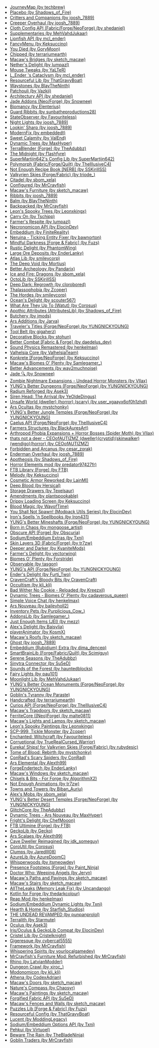 
<ul>
<li><a href="https://www.curseforge.com/minecraft/mc-mods/journeymap">JourneyMap (by techbrew)</a></li>
<li><a href="https://www.curseforge.com/minecraft/mc-mods/placebo">Placebo (by Shadows_of_Fire)</a></li>
<li><a href="https://www.curseforge.com/minecraft/mc-mods/critters-and-companions">Critters and Companions (by joosh_7889)</a></li>
<li><a href="https://www.curseforge.com/minecraft/mc-mods/creeper-overhaul">Creeper Overhaul (by joosh_7889)</a></li>
<li><a href="https://www.curseforge.com/minecraft/mc-mods/cloth-config">Cloth Config API (Fabric/Forge/NeoForge) (by shedaniel)</a></li>
<li><a href="https://www.curseforge.com/minecraft/mc-mods/supplementaries">Supplementaries (by MehVahdJukaar)</a></li>
<li><a href="https://www.curseforge.com/minecraft/mc-mods/lionfish-api">Lionfish API (by mcl_ender)</a></li>
<li><a href="https://www.curseforge.com/minecraft/mc-mods/fancymenu">FancyMenu (by Keksuccino)</a></li>
<li><a href="https://www.curseforge.com/minecraft/mc-mods/you-died">You Died (by GoryMoon)</a></li>
<li><a href="https://www.curseforge.com/minecraft/mc-mods/chipped">Chipped (by terrariumearth)</a></li>
<li><a href="https://www.curseforge.com/minecraft/mc-mods/macaws-bridges">Macaw's Bridges (by sketch_macaw)</a></li>
<li><a href="https://www.curseforge.com/minecraft/mc-mods/nethers-delight">Nether's Delight (by lumpazl)</a></li>
<li><a href="https://www.curseforge.com/minecraft/mc-mods/mouse-tweaks">Mouse Tweaks (by YaLTeR)</a></li>
<li><a href="https://www.curseforge.com/minecraft/mc-mods/lendercataclysm">L_Ender 's Cataclysm (by mcl_ender)</a></li>
<li><a href="https://www.curseforge.com/minecraft/mc-mods/resourceful-lib">Resourceful Lib (by ThatGravyBoat)</a></li>
<li><a href="https://www.curseforge.com/minecraft/mc-mods/waystones">Waystones (by BlayTheNinth)</a></li>
<li><a href="https://www.curseforge.com/minecraft/mc-mods/patchouli">Patchouli (by Vazkii)</a></li>
<li><a href="https://www.curseforge.com/minecraft/mc-mods/architectury-api">Architectury API (by shedaniel)</a></li>
<li><a href="https://www.curseforge.com/minecraft/mc-mods/jade-addons">Jade Addons (Neo/Forge) (by Snownee)</a></li>
<li><a href="https://www.curseforge.com/minecraft/mc-mods/biomancy">Biomancy (by Elenterius)</a></li>
<li><a href="https://www.curseforge.com/minecraft/mc-mods/guard-ribbits">Guard Ribbits (by sunbatheproductions28)</a></li>
<li><a href="https://www.curseforge.com/minecraft/mc-mods/stateobserver">StateObserver (by Favouriteless)</a></li>
<li><a href="https://www.curseforge.com/minecraft/mc-mods/nightlights">Night Lights (by joosh_7889)</a></li>
<li><a href="https://www.curseforge.com/minecraft/mc-mods/lookin-sharp">Lookin' Sharp (by joosh_7889)</a></li>
<li><a href="https://www.curseforge.com/minecraft/mc-mods/modernfix">ModernFix (by embeddedt)</a></li>
<li><a href="https://www.curseforge.com/minecraft/mc-mods/sweet-calamity">Sweet Calamity (by ValEnd)</a></li>
<li><a href="https://www.curseforge.com/minecraft/mc-mods/dynamictrees">Dynamic Trees (by MaxHyper)</a></li>
<li><a href="https://www.curseforge.com/minecraft/mc-mods/terrablender">TerraBlender (Forge) (by TheAdubbz)</a></li>
<li><a href="https://www.curseforge.com/minecraft/mc-mods/the-midnight">The Midnight (by f1ashfyre)</a></li>
<li><a href="https://www.curseforge.com/minecraft/mc-mods/supermartijn642s-config-lib">SuperMartijn642's Config Lib (by SuperMartijn642)</a></li>
<li><a href="https://www.curseforge.com/minecraft/mc-mods/polymorph">Polymorph (Fabric/Forge/Quilt) (by TheIllusiveC4)</a></li>
<li><a href="https://www.curseforge.com/minecraft/mc-mods/notenoughrecipebook">Not Enough Recipe Book [NERB] (by SSKirillSS)</a></li>
<li><a href="https://www.curseforge.com/minecraft/mc-mods/valkyrien-skies">Valkyrien Skies (Forge/Fabric) (by triode_)</a></li>
<li><a href="https://www.curseforge.com/minecraft/mc-mods/citadel">Citadel (by sbom_xela)</a></li>
<li><a href="https://www.curseforge.com/minecraft/mc-mods/configured">Configured (by MrCrayfish)</a></li>
<li><a href="https://www.curseforge.com/minecraft/mc-mods/macaws-furniture">Macaw's Furniture (by sketch_macaw)</a></li>
<li><a href="https://www.curseforge.com/minecraft/mc-mods/ribbits">Ribbits (by joosh_7889)</a></li>
<li><a href="https://www.curseforge.com/minecraft/mc-mods/balm">Balm (by BlayTheNinth)</a></li>
<li><a href="https://www.curseforge.com/minecraft/mc-mods/backpacked">Backpacked (by MrCrayfish)</a></li>
<li><a href="https://www.curseforge.com/minecraft/mc-mods/spooky-trees">Leon's Spooky Trees (by Leonxkingx)</a></li>
<li><a href="https://www.curseforge.com/minecraft/mc-mods/carry-on">Carry On (by Tschipp)</a></li>
<li><a href="https://www.curseforge.com/minecraft/mc-mods/farmers-respite">Farmer's Respite (by lumpazl)</a></li>
<li><a href="https://www.curseforge.com/minecraft/mc-mods/necronomicon">Necronomicon API (by ElocinDev)</a></li>
<li><a href="https://www.curseforge.com/minecraft/mc-mods/embeddium">Embeddium (by FiniteReality)</a></li>
<li><a href="https://www.curseforge.com/minecraft/mc-mods/neruina">Neruina - Ticking Entity Fixer (by bawnorton)</a></li>
<li><a href="https://www.curseforge.com/minecraft/mc-mods/mindful-darkness">Mindful Darkness [Forge & Fabric] (by Fuzs)</a></li>
<li><a href="https://www.curseforge.com/minecraft/mc-mods/rustic-delight">Rustic Delight (by PhantomWing)</a></li>
<li><a href="https://www.curseforge.com/minecraft/mc-mods/large-ore-deposits">Large Ore Deposits (by EnderLanky)</a></li>
<li><a href="https://www.curseforge.com/minecraft/mc-mods/atlas-lib">Atlas Lib (by smileycorp)</a></li>
<li><a href="https://www.curseforge.com/minecraft/mc-mods/the-deep-void">The Deep Void (by Mortius)</a></li>
<li><a href="https://www.curseforge.com/minecraft/mc-mods/better-archeology">Better Archeology (by Pandarix)</a></li>
<li><a href="https://www.curseforge.com/minecraft/mc-mods/ice-and-fire-dragons">Ice and Fire: Dragons (by sbom_xela)</a></li>
<li><a href="https://www.curseforge.com/minecraft/mc-mods/octo-lib">OctoLib (by SSKirillSS)</a></li>
<li><a href="https://www.curseforge.com/minecraft/mc-mods/deep-dark-regrowth">Deep Dark: Regrowth (by clorobored)</a></li>
<li><a href="https://www.curseforge.com/minecraft/mc-mods/thalassophobia">Thalassophobia (by Zcoper)</a></li>
<li><a href="https://www.curseforge.com/minecraft/mc-mods/the-hordes">The Hordes (by smileycorp)</a></li>
<li><a href="https://www.curseforge.com/minecraft/mc-mods/oceans-delight">Ocean's Delight (by scouter567)</a></li>
<li><a href="https://www.curseforge.com/minecraft/mc-mods/what-are-they-up-to">What Are They Up To (Watut) (by Corosus)</a></li>
<li><a href="https://www.curseforge.com/minecraft/mc-mods/apothic-attributes">Apothic Attributes (AttributesLib) (by Shadows_of_Fire)</a></li>
<li><a href="https://www.curseforge.com/minecraft/mc-mods/butchery">Butchery (by jmods)</a></li>
<li><a href="https://www.curseforge.com/minecraft/mc-mods/ars-additions">Ars Additions (by Jarva)</a></li>
<li><a href="https://www.curseforge.com/minecraft/mc-mods/travelers-titles">Traveler's Titles (Forge/NeoForge) (by YUNGNICKYOUNG)</a></li>
<li><a href="https://www.curseforge.com/minecraft/mc-mods/tool-belt">Tool Belt (by gigaherz)</a></li>
<li><a href="https://www.curseforge.com/minecraft/mc-mods/decorative-blocks">Decorative Blocks (by stohun)</a></li>
<li><a href="https://www.curseforge.com/minecraft/mc-mods/better-combat-by-daedelus">Better Combat [Fabric & Forge] (by daedelus_dev)</a></li>
<li><a href="https://www.curseforge.com/minecraft/mc-mods/sound-physics-remastered">Sound Physics Remastered (by henkelmax)</a></li>
<li><a href="https://www.curseforge.com/minecraft/mc-mods/valhelsia-core">Valhelsia Core (by ValhelsiaTeam)</a></li>
<li><a href="https://www.curseforge.com/minecraft/mc-mods/konkrete">Konkrete [Forge/NeoForge] (by Keksuccino)</a></li>
<li><a href="https://www.curseforge.com/minecraft/mc-mods/macaws-biomes-o-plenty">Macaw's Biomes O' Plenty (by Samlegamer_)</a></li>
<li><a href="https://www.curseforge.com/minecraft/mc-mods/better-advancements">Better Advancements (by way2muchnoise)</a></li>
<li><a href="https://www.curseforge.com/minecraft/mc-mods/jade">Jade 🔍 (by Snownee)</a></li>
<li><a href="https://www.curseforge.com/minecraft/mc-mods/zoniex">Zombie Nightmare Expansions - Undead Horror Monsters (by Vllax)</a></li>
<li><a href="https://www.curseforge.com/minecraft/mc-mods/yungs-better-dungeons">YUNG's Better Dungeons (Forge/NeoForge) (by YUNGNICKYOUNG)</a></li>
<li><a href="https://www.curseforge.com/minecraft/mc-mods/radium-reforged">Radium Reforged (by Asek3)</a></li>
<li><a href="https://www.curseforge.com/minecraft/mc-mods/siren-head-the-arrival">Siren Head: The Arrival (by YeOldeDingus)</a></li>
<li><a href="https://www.curseforge.com/minecraft/mc-mods/unsafe-world-dweller-horror-scary">Unsafe World (dweller) (horror) (scary) (by user_xgaayx6of0h1zhdl)</a></li>
<li><a href="https://www.curseforge.com/minecraft/mc-mods/ars-ocultas">Ars Ocultas (by mystchonky)</a></li>
<li><a href="https://www.curseforge.com/minecraft/mc-mods/yungs-better-jungle-temples">YUNG's Better Jungle Temples (Forge/NeoForge) (by YUNGNICKYOUNG)</a></li>
<li><a href="https://www.curseforge.com/minecraft/mc-mods/caelus">Caelus API (Forge/NeoForge) (by TheIllusiveC4)</a></li>
<li><a href="https://www.curseforge.com/minecraft/mc-mods/farmers-structures">Farmers Structures (by BlackAuresArt)</a></li>
<li><a href="https://www.curseforge.com/minecraft/mc-mods/arphex">Arthropod Phobia Expansions + Horror Bosses (Spider Moth) (by Vllax)</a></li>
<li><a href="https://www.curseforge.com/minecraft/mc-mods/thats-not-a-deer">thats not a deer - CEOofAUTIZMZ (dweller)(cryptid)(skinwalker)(wendigo)(horror) (by CEOofAUTIZMZ)</a></li>
<li><a href="https://www.curseforge.com/minecraft/mc-mods/forbidden-arcanus">Forbidden and Arcanus (by cesar_zorak)</a></li>
<li><a href="https://www.curseforge.com/minecraft/mc-mods/enderman-overhaul">Enderman Overhaul (by joosh_7889)</a></li>
<li><a href="https://www.curseforge.com/minecraft/mc-mods/apotheosis">Apotheosis (by Shadows_of_Fire)</a></li>
<li><a href="https://www.curseforge.com/minecraft/mc-mods/horror-elements-mod">Horror Elements mod (by predator97427fr)</a></li>
<li><a href="https://www.curseforge.com/minecraft/mc-mods/ftb-library-forge">FTB Library (Forge) (by FTB)</a></li>
<li><a href="https://www.curseforge.com/minecraft/mc-mods/melody">Melody (by Keksuccino)</a></li>
<li><a href="https://www.curseforge.com/minecraft/mc-mods/cosmetic-armor-reworked">Cosmetic Armor Reworked (by LainMI)</a></li>
<li><a href="https://www.curseforge.com/minecraft/mc-mods/deep-blood">Deep Blood (by Hersical)</a></li>
<li><a href="https://www.curseforge.com/minecraft/mc-mods/storage-drawers">Storage Drawers (by Texelsaur)</a></li>
<li><a href="https://www.curseforge.com/minecraft/mc-mods/amendments">Amendments (by plantspookable)</a></li>
<li><a href="https://www.curseforge.com/minecraft/mc-mods/drippy-loading-screen">Drippy Loading Screen (by Keksuccino)</a></li>
<li><a href="https://www.curseforge.com/minecraft/mc-mods/blood-magic">Blood Magic  (by WayofTime)</a></li>
<li><a href="https://www.curseforge.com/minecraft/mc-mods/you-shall-not-spawn">You Shall Not Spawn! (Modpack Utils Series) (by ElocinDev)</a></li>
<li><a href="https://www.curseforge.com/minecraft/mc-mods/irons-spells-n-spellbooks">Iron's Spells 'n Spellbooks (by Iron431)</a></li>
<li><a href="https://www.curseforge.com/minecraft/mc-mods/yungs-better-mineshafts-forge">YUNG's Better Mineshafts (Forge/NeoForge) (by YUNGNICKYOUNG)</a></li>
<li><a href="https://www.curseforge.com/minecraft/mc-mods/born-in-chaos">Born in Chaos (by mongoose_artist)</a></li>
<li><a href="https://www.curseforge.com/minecraft/mc-mods/obscure-api">Obscure API (Forge) (by Obscuria)</a></li>
<li><a href="https://www.curseforge.com/minecraft/mc-mods/magnesium-extras">Sodium/Embeddium Extras (by Txni)</a></li>
<li><a href="https://www.curseforge.com/minecraft/mc-mods/skin-layers-3d">Skin Layers 3D (Fabric/Forge) (by tr7zw)</a></li>
<li><a href="https://www.curseforge.com/minecraft/mc-mods/deeperdarker">Deeper and Darker (by KyaniteMods)</a></li>
<li><a href="https://www.curseforge.com/minecraft/mc-mods/farmers-delight">Farmer's Delight (by vectorwing)</a></li>
<li><a href="https://www.curseforge.com/minecraft/mc-mods/biomes-o-plenty">Biomes O' Plenty (by Forstride)</a></li>
<li><a href="https://www.curseforge.com/minecraft/mc-mods/observable">Observable (by tasgon)</a></li>
<li><a href="https://www.curseforge.com/minecraft/mc-mods/yungs-api">YUNG's API (Forge/NeoForge) (by YUNGNICKYOUNG)</a></li>
<li><a href="https://www.curseforge.com/minecraft/mc-mods/enders-delight">Ender's Delight (by Furti_Two)</a></li>
<li><a href="https://www.curseforge.com/minecraft/mc-mods/cravencrafts-bloody-bits">CravenCraft's Bloody Bits (by CravenCraft)</a></li>
<li><a href="https://www.curseforge.com/minecraft/mc-mods/occultism">Occultism (by kli_kli)</a></li>
<li><a href="https://www.curseforge.com/minecraft/mc-mods/bad-wither-no-cookie-reloaded">Bad Wither No Cookie - Reloaded (by Kreezxil)</a></li>
<li><a href="https://www.curseforge.com/minecraft/mc-mods/dtbop">Dynamic Trees - Biomes O' Plenty (by cadaverous_queen)</a></li>
<li><a href="https://www.curseforge.com/minecraft/mc-mods/simple-voice-chat">Simple Voice Chat (by henkelmax)</a></li>
<li><a href="https://www.curseforge.com/minecraft/mc-mods/ars-nouveau">Ars Nouveau (by baileyholl2)</a></li>
<li><a href="https://www.curseforge.com/minecraft/mc-mods/inventory-pets">Inventory Pets (by Purplicious_Cow_)</a></li>
<li><a href="https://www.curseforge.com/minecraft/mc-mods/addonslib">AddonsLib (by Samlegamer_)</a></li>
<li><a href="https://www.curseforge.com/minecraft/mc-mods/jei">Just Enough Items (JEI) (by mezz)</a></li>
<li><a href="https://www.curseforge.com/minecraft/mc-mods/alexs-delight">Alex's Delight (by Baisylia)</a></li>
<li><a href="https://www.curseforge.com/minecraft/mc-mods/playeranimator">playerAnimator (by KosmX)</a></li>
<li><a href="https://www.curseforge.com/minecraft/mc-mods/macaws-roofs">Macaw's Roofs (by sketch_macaw)</a></li>
<li><a href="https://www.curseforge.com/minecraft/mc-mods/ghost">Ghost (by joosh_7889)</a></li>
<li><a href="https://www.curseforge.com/minecraft/mc-mods/rubidium-extra">Embeddium (Rubidium) Extra (by dima_dencep)</a></li>
<li><a href="https://www.curseforge.com/minecraft/mc-mods/smartbrainlib">SmartBrainLib (Forge/Fabric/Quilt) (by Scimiguy)</a></li>
<li><a href="https://www.curseforge.com/minecraft/mc-mods/serene-seasons">Serene Seasons (by TheAdubbz)</a></li>
<li><a href="https://www.curseforge.com/minecraft/mc-mods/sinytra-connector">Sinytra Connector (by Su5eD)</a></li>
<li><a href="https://www.curseforge.com/minecraft/mc-mods/sounds-of-the-forest">Sounds of the Forest (by hauntedblocks)</a></li>
<li><a href="https://www.curseforge.com/minecraft/mc-mods/fairy-lights">Fairy Lights (by pau101)</a></li>
<li><a href="https://www.curseforge.com/minecraft/mc-mods/selene">Moonlight Lib (by MehVahdJukaar)</a></li>
<li><a href="https://www.curseforge.com/minecraft/mc-mods/yungs-better-ocean-monuments">YUNG's Better Ocean Monuments (Forge/NeoForge) (by YUNGNICKYOUNG)</a></li>
<li><a href="https://www.curseforge.com/minecraft/mc-mods/goblins-tyranny">Goblin's Tyranny (by Paraste)</a></li>
<li><a href="https://www.curseforge.com/minecraft/mc-mods/handcrafted">Handcrafted (by terrariumearth)</a></li>
<li><a href="https://www.curseforge.com/minecraft/mc-mods/curios">Curios API (Forge/NeoForge) (by TheIllusiveC4)</a></li>
<li><a href="https://www.curseforge.com/minecraft/mc-mods/macaws-trapdoors">Macaw's Trapdoors (by sketch_macaw)</a></li>
<li><a href="https://www.curseforge.com/minecraft/mc-mods/ferritecore">FerriteCore ((Neo)Forge) (by malte0811)</a></li>
<li><a href="https://www.curseforge.com/minecraft/mc-mods/macaws-lights-and-lamps">Macaw's Lights and Lamps (by sketch_macaw)</a></li>
<li><a href="https://www.curseforge.com/minecraft/mc-mods/spooky-paintings">Leon's Spooky Paintings (by Leonxkingx)</a></li>
<li><a href="https://www.curseforge.com/minecraft/mc-mods/tickle-monster">SCP-999, Tickle Monster (by Zcoper)</a></li>
<li><a href="https://www.curseforge.com/minecraft/mc-mods/enchanted-witchcraft">Enchanted: Witchcraft (by Favouriteless)</a></li>
<li><a href="https://www.curseforge.com/minecraft/mc-mods/corruptional">Corruptional (by TrueRealCursed_Warrior)</a></li>
<li><a href="https://www.curseforge.com/minecraft/mc-mods/eureka-ships">Eureka! Ships! for Valkyrien Skies (Forge/Fabric) (by rubydesic)</a></li>
<li><a href="https://www.curseforge.com/minecraft/mc-mods/tome-of-blood-rebirth">Tome of Blood: Rebirth (by mystchonky)</a></li>
<li><a href="https://www.curseforge.com/minecraft/mc-mods/conrads-scary-spiders">ConRad's Scary Spiders (by ConRad)</a></li>
<li><a href="https://www.curseforge.com/minecraft/mc-mods/ars-elemental">Ars Elemental (by Alexth99)</a></li>
<li><a href="https://www.curseforge.com/minecraft/mc-mods/forgeendertech">ForgeEndertech (by EnderLanky)</a></li>
<li><a href="https://www.curseforge.com/minecraft/mc-mods/macaws-windows">Macaw's Windows (by sketch_macaw)</a></li>
<li><a href="https://www.curseforge.com/minecraft/mc-mods/chisels-bits">Chisels & Bits - For Forge (by AlgorithmX2)</a></li>
<li><a href="https://www.curseforge.com/minecraft/mc-mods/not-enough-animations">Not Enough Animations (by tr7zw)</a></li>
<li><a href="https://www.curseforge.com/minecraft/mc-mods/towns-and-towers">Towns and Towers (by Biban_Auriu)</a></li>
<li><a href="https://www.curseforge.com/minecraft/mc-mods/alexs-mobs">Alex's Mobs (by sbom_xela)</a></li>
<li><a href="https://www.curseforge.com/minecraft/mc-mods/yungs-better-desert-temples">YUNG's Better Desert Temples (Forge/NeoForge) (by YUNGNICKYOUNG)</a></li>
<li><a href="https://www.curseforge.com/minecraft/mc-mods/glitchcore">GlitchCore (by TheAdubbz)</a></li>
<li><a href="https://www.curseforge.com/minecraft/mc-mods/dynamic-trees-ars-nouveau">Dynamic Trees - Ars Nouveau (by MaxHyper)</a></li>
<li><a href="https://www.curseforge.com/minecraft/mc-mods/frights-delight">Fright's Delight (by ChefMooon)</a></li>
<li><a href="https://www.curseforge.com/minecraft/mc-mods/ftb-ultimine-forge">FTB Ultimine (Forge) (by FTB)</a></li>
<li><a href="https://www.curseforge.com/minecraft/mc-mods/geckolib">GeckoLib (by Gecko)</a></li>
<li><a href="https://www.curseforge.com/minecraft/mc-mods/ars-scalaes">Ars Scalaes (by Alexth99)</a></li>
<li><a href="https://www.curseforge.com/minecraft/mc-mods/cave-dweller-reimagined">Cave Dweller Reimagined (by idk_someguy)</a></li>
<li><a href="https://www.curseforge.com/minecraft/mc-mods/coroutil">CoroUtil (by Corosus)</a></li>
<li><a href="https://www.curseforge.com/minecraft/mc-mods/clumps">Clumps (by Jaredlll08)</a></li>
<li><a href="https://www.curseforge.com/minecraft/mc-mods/azurelib">AzureLib (by AzureDoomC)</a></li>
<li><a href="https://www.curseforge.com/minecraft/mc-mods/whisperwoods">Whisperwoods (by itsmeowdev)</a></li>
<li><a href="https://www.curseforge.com/minecraft/mc-mods/presence-footsteps-forge">Presence Footsteps (Forge) (by Paint_Ninja)</a></li>
<li><a href="https://www.curseforge.com/minecraft/mc-mods/weeping-angels-mod">Doctor Who:  Weeping Angels (by Jeryn)</a></li>
<li><a href="https://www.curseforge.com/minecraft/mc-mods/macaws-paths-and-pavings">Macaw's Paths and Pavings (by sketch_macaw)</a></li>
<li><a href="https://www.curseforge.com/minecraft/mc-mods/macaws-stairs">Macaw's Stairs (by sketch_macaw)</a></li>
<li><a href="https://www.curseforge.com/minecraft/mc-mods/alltheleaks">AllTheLeaks (Memory Leak Fix) (by Uncandango)</a></li>
<li><a href="https://www.curseforge.com/minecraft/mc-mods/kotlin-for-forge">Kotlin for Forge (by thedarkcolour)</a></li>
<li><a href="https://www.curseforge.com/minecraft/mc-mods/reap-mod">Reap Mod (by henkelmax)</a></li>
<li><a href="https://www.curseforge.com/minecraft/mc-mods/dynamiclights-reforged">Sodium/Embeddium Dynamic Lights (by Txni)</a></li>
<li><a href="https://www.curseforge.com/minecraft/mc-mods/hearth-and-home">Hearth & Home (by Starfish_Studios)</a></li>
<li><a href="https://www.curseforge.com/minecraft/mc-mods/theundead">THE UNDEAD REVAMPED (by punpanprolol)</a></li>
<li><a href="https://www.curseforge.com/minecraft/mc-mods/terralith">Terralith (by Starmute)</a></li>
<li><a href="https://www.curseforge.com/minecraft/mc-mods/oculus">Oculus (by Asek3)</a></li>
<li><a href="https://www.curseforge.com/minecraft/mc-mods/geckoanimfix">Iris/Oculus & GeckoLib Compat (by ElocinDev)</a></li>
<li><a href="https://www.curseforge.com/minecraft/mc-mods/cristel-lib">Cristel Lib (by Cristelknight)</a></li>
<li><a href="https://www.curseforge.com/minecraft/mc-mods/gigeresque">Gigeresque (by cybercat5555)</a></li>
<li><a href="https://www.curseforge.com/minecraft/mc-mods/framework">Framework (by MrCrayfish)</a></li>
<li><a href="https://www.curseforge.com/minecraft/mc-mods/whispering-spirits">Whispering Spirits (by yourlocalgamedev)</a></li>
<li><a href="https://www.curseforge.com/minecraft/mc-mods/refurbished-furniture">MrCrayfish's Furniture Mod: Refurbished (by MrCrayfish)</a></li>
<li><a href="https://www.curseforge.com/minecraft/mc-mods/rhino">Rhino (by LatvianModder)</a></li>
<li><a href="https://www.curseforge.com/minecraft/mc-mods/dungeon-crawl">Dungeon Crawl (by xiroc_)</a></li>
<li><a href="https://www.curseforge.com/minecraft/mc-mods/modonomicon">Modonomicon (by kli_kli)</a></li>
<li><a href="https://www.curseforge.com/minecraft/mc-mods/athena">Athena (by CodexAdrian)</a></li>
<li><a href="https://www.curseforge.com/minecraft/mc-mods/macaws-doors">Macaw's Doors (by sketch_macaw)</a></li>
<li><a href="https://www.curseforge.com/minecraft/mc-mods/natures-compass">Nature's Compass (by Chaosyr)</a></li>
<li><a href="https://www.curseforge.com/minecraft/mc-mods/macaws-paintings">Macaw's Paintings (by sketch_macaw)</a></li>
<li><a href="https://www.curseforge.com/minecraft/mc-mods/forgified-fabric-api">Forgified Fabric API (by Su5eD)</a></li>
<li><a href="https://www.curseforge.com/minecraft/mc-mods/macaws-fences-and-walls">Macaw's Fences and Walls (by sketch_macaw)</a></li>
<li><a href="https://www.curseforge.com/minecraft/mc-mods/puzzles-lib">Puzzles Lib [Forge & Fabric] (by Fuzs)</a></li>
<li><a href="https://www.curseforge.com/minecraft/mc-mods/resourceful-config">Resourceful Config (by ThatGravyBoat)</a></li>
<li><a href="https://www.curseforge.com/minecraft/mc-mods/lucent">Lucent (by ModdingLegacy)</a></li>
<li><a href="https://www.curseforge.com/minecraft/mc-mods/sodium-options-api">Sodium/Embeddium Options API (by Txni)</a></li>
<li><a href="https://www.curseforge.com/minecraft/mc-mods/pehkui">Pehkui (by Virtuoel)</a></li>
<li><a href="https://www.curseforge.com/minecraft/mc-mods/beware-the-rain">Beware The Rain (by TheBladeNinja)</a></li>
<li><a href="https://www.curseforge.com/minecraft/mc-mods/goblin-traders">Goblin Traders (by MrCrayfish)</a></li>
